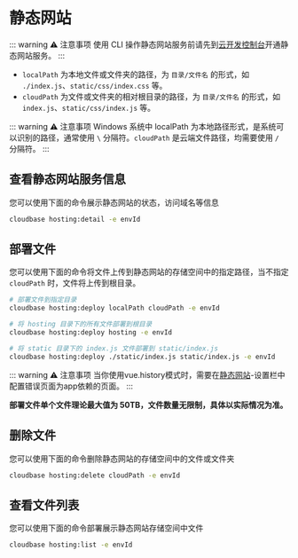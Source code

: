# 静态网站

::: warning ⚠️ 注意事项
使用 CLI 操作静态网站服务前请先到[云开发控制台](https://console.cloud.tencent.com/tcb)开通静态网站服务。
:::

- `localPath` 为本地文件或文件夹的路径，为 `目录/文件名` 的形式，如 `./index.js`、`static/css/index.css` 等。
- `cloudPath` 为文件或文件夹的相对根目录的路径，为 `目录/文件名` 的形式，如 `index.js`、`static/css/index.js` 等。

::: warning ⚠️ 注意事项
Windows 系统中 localPath 为本地路径形式，是系统可以识别的路径，通常使用 `\` 分隔符。`cloudPath` 是云端文件路径，均需要使用 `/` 分隔符。
:::

## 查看静态网站服务信息

您可以使用下面的命令展示静态网站的状态，访问域名等信息

```bash
cloudbase hosting:detail -e envId
```

## 部署文件

您可以使用下面的命令将文件上传到静态网站的存储空间中的指定路径，当不指定 `cloudPath` 时，文件将上传到根目录。

```bash
# 部署文件到指定目录
cloudbase hosting:deploy localPath cloudPath -e envId
```

```bash
# 将 hosting 目录下的所有文件部署到根目录
cloudbase hosting:deploy hosting -e envId

# 将 static 目录下的 index.js 文件部署到 static/index.js
cloudbase hosting:deploy ./static/index.js static/index.js -e envId
```
::: warning ⚠️ 注意事项
当你使用vue.history模式时，需要在[静态网站](https://console.cloud.tencent.com/tcb/hosting)-设置栏中配置错误页面为app依赖的页面。
:::

**部署文件单个文件理论最大值为 50TB，文件数量无限制，具体以实际情况为准。**

## 删除文件

您可以使用下面的命令删除静态网站的存储空间中的文件或文件夹

```bash
cloudbase hosting:delete cloudPath -e envId
```

## 查看文件列表

您可以使用下面的命令部署展示静态网站存储空间中文件

```bash
cloudbase hosting:list -e envId
```
